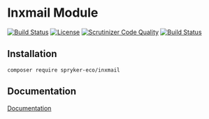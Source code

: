 # Inxmail Module


[![Build Status](https://travis-ci.org/spryker-eco/inxmail.svg?branch=master)](https://travis-ci.org/spryker-eco/inxmail)
[![License](https://img.shields.io/github/license/spryker-eco/inxmail.svg?b=master)](https://github.com/spryker-eco/inxmail)
[![Scrutinizer Code Quality](https://scrutinizer-ci.com/g/spryker-eco/inxmail/badges/quality-score.png?b=master)](https://scrutinizer-ci.com/g/spryker-eco/inxmail/?branch=master)
[![Build Status](https://scrutinizer-ci.com/g/spryker-eco/inxmail/badges/build.png?b=master)](https://scrutinizer-ci.com/g/spryker-eco/inxmail/build-status/master)

## Installation

```
composer require spryker-eco/inxmail
```

## Documentation

[Documentation](https://documentation.spryker.com/industry_partners/performance/inxmail.htm)
